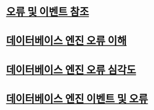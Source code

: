 # [오류 및 이벤트 참조](errors-and-events-reference-database-engine.md)
# [데이터베이스 엔진 오류 이해](understanding-database-engine-errors.md)
# [데이터베이스 엔진 오류 심각도](database-engine-error-severities.md)
# [데이터베이스 엔진 이벤트 및 오류](database-engine-events-and-errors.md)
